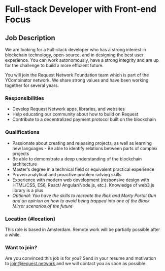 # Full-stack Developer with Front-end Focus

## Job Description

We are looking for a Full-stack developer who has a strong interest in blockchain technology, open-source, and in designing the best user experience. You can work autonomously, have a strong integrity and are up for the challenge to build a more efficient future.

You will join the Request Network Foundation team which is part of the YCombinator network. We share strong values and have been working together for several years.

### Responsibilities

* Develop Request Network apps, libraries, and websites
* Help educating our community about how to build on Request
* Contribute to a decentralized payment protocol built on the blockchain

### Qualifications

* Passionate about creating and releasing projects, as well as learning new languages - Be able to identify relations between parts of complex projects
* Be able to demonstrate a deep understanding of the blockchain architecture
* Master's degree in a technical field or equivalent practical experience
* Proven analytical and proactive problem solving skills
* Experience with modern web development \(responsive design with HTML/CSS, ES6, React/ Angular/Node.js, etc.\). Knowledge of web3.js library is a plus
* _Optional: You have the skills to recreate the Rick and Morty Portal Gun and an opinion on how to avoid being trapped into one of the Black Mirror scenarios of the future_

### Location {#location}

This role is based in Amsterdam. Remote work will be partially possible after a while.

### Want to join?

Are you convinced this job is for you? Send in your resume and motivation to [join@request.network ](mailto:join@request.network)and we will contact you as soon as possible.  


